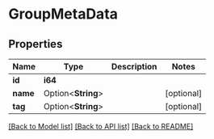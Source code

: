 # GroupMetaData

## Properties

Name | Type | Description | Notes
------------ | ------------- | ------------- | -------------
**id** | **i64** |  | 
**name** | Option<**String**> |  | [optional]
**tag** | Option<**String**> |  | [optional]

[[Back to Model list]](../README.md#documentation-for-models) [[Back to API list]](../README.md#documentation-for-api-endpoints) [[Back to README]](../README.md)


